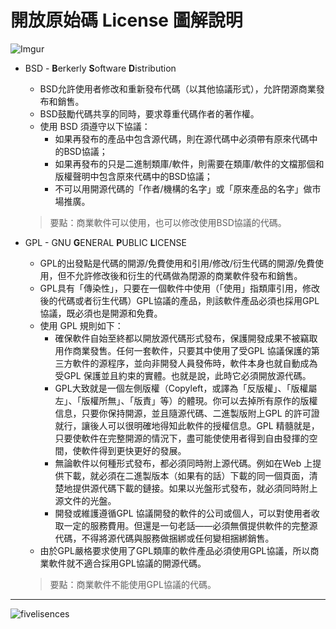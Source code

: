 # 開放原始碼 License 圖解說明
![Imgur](http://i.imgur.com/rwy6GCK.png)

* BSD - **B**erkerly **S**oftware **D**istribution
    * BSD允許使用者修改和重新發布代碼（以其他協議形式），允許閉源商業發布和銷售。
    * BSD鼓勵代碼共享的同時，要求尊重代碼作者的著作權。
    * 使用 BSD 須遵守以下協議：
        * 如果再發布的產品中包含源代碼，則在源代碼中必須帶有原來代碼中的BSD協議；
        * 如果再發布的只是二進制類庫/軟件，則需要在類庫/軟件的文檔那個和版權聲明中包含原來代碼中的BSD協議；
        * 不可以用開源代碼的「作者/機構的名字」或「原來產品的名字」做市場推廣。
    > 要點：商業軟件可以使用，也可以修改使用BSD協議的代碼。

* GPL - GNU **G**ENERAL **P**UBLIC **L**ICENSE
    * GPL的出發點是代碼的開源/免費使用和引用/修改/衍生代碼的開源/免費使用，但不允許修改後和衍生的代碼做為閉源的商業軟件發布和銷售。
    * GPL具有「傳染性」，只要在一個軟件中使用（「使用」指類庫引用，修改後的代碼或者衍生代碼）GPL協議的產品，則該軟件產品必須也採用GPL協議，既必須也是開源和免費。
    * 使用 GPL 規則如下：
        * 確保軟件自始至終都以開放源代碼形式發布，保護開發成果不被竊取用作商業發售。任何一套軟件​​，只要其中使用了受GPL 協議保護的第三方軟件的源程序，並向非開發人員發佈時，軟件本身也就自動成為受GPL 保護並且約束的實體。也就是說，此時它必須開放源代碼。
        * GPL大致就是一個左側版權（Copyleft，或譯為「反版權」、「版權屬左」、「版權所無」、「版​​責」等）的體現。你可以去掉所有原作的版權信息，只要你保持開源，並且隨源代碼、二進製版附上GPL 的許可證就行，讓後人可以很明確地得知此軟件的授權信息。GPL 精髓就是，只要使軟件在完整開源的情況下，盡可能使使用者得到自由發揮的空間，使軟件得到更快更好的發展。
        * 無論軟件以何種形式發布，都必須同時附上源代碼。例如在W​​eb 上提供下載，就必須在二進製版本（如果有的話）下載的同一個頁面，清楚地提供源代碼下載的鏈接。如果以光盤形式發布，就必須同時附上源文件的光盤。
        * 開發或維護遵循GPL 協議開發的軟件的公司或個人，可以對使用者收取一定的服務費用。但還是一句老話——必須無償提供軟件的完整源代碼，不得將源代碼與服務做捆綁或任何變相捆綁銷售。
    * 由於GPL嚴格要求使用了GPL類庫的軟件產品必須使用GPL協議，所以商業軟件就不適合採用GPL協議的開源代碼。
    > 要點：商業軟件不能使用GPL協議的代碼。

---
    
![fivelisences](http://i.imgur.com/saimnjW.png)